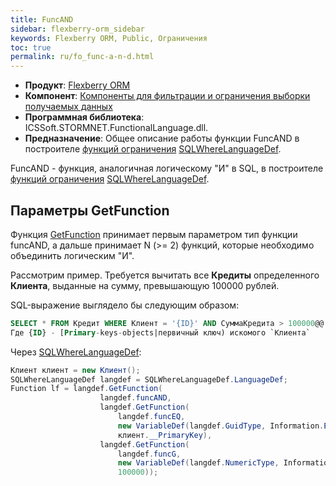 ```yaml
---
title: FuncAND
sidebar: flexberry-orm_sidebar
keywords: Flexberry ORM, Public, Ограничения
toc: true
permalink: ru/fo_func-a-n-d.html
---
```

* **Продукт**: [Flexberry ORM](fo_flexberry-o-r-m.html)
* **Компонент**: [Компоненты для фильтрации и ограничения выборки получаемых данных](fo_limitation.html)
* **Программная библиотека**: ICSSoft.STORMNET.FunctionalLanguage.dll.
* **Предназначение**: Общее описание работы функции FuncAND в построителе [функций ограничения](fo_limit-function.html) [SQLWhereLanguageDef](fo_function-list.html).

FuncAND - функция, аналогичная логическому "И" в SQL, в построителе [функций ограничения](fo_limit-function.html) [SQLWhereLanguageDef](fo_function-list.html).

## Параметры GetFunction

Функция [GetFunction](fo_function-list.html) принимает первым параметром тип функции funcAND, а дальше принимает N (>= 2) функций, которые необходимо объединить логическим "И".

Рассмотрим пример. Требуется вычитать все **Кредиты** определенного **Клиента**, выданные на сумму, превышающую 100000 рублей.

SQL-выражение выглядело бы следующим образом:

```sql
SELECT * FROM Кредит WHERE Клиент = '{ID}' AND СуммаКредита > 100000@@
Где {ID} - [Primary-keys-objects|первичный ключ) искомого `Клиента`
```

Через [SQLWhereLanguageDef](fo_function-list.html):

```cs
Клиент клиент = new Клиент();
SQLWhereLanguageDef langdef = SQLWhereLanguageDef.LanguageDef;
Function lf = langdef.GetFunction(
					langdef.funcAND,
					langdef.GetFunction(
						langdef.funcEQ, 
						new VariableDef(langdef.GuidType, Information.ExtractPropertyPath<Кредит>(x => x.Клиент)), 
						клиент.__PrimaryKey),
					langdef.GetFunction(
						langdef.funcG, 
						new VariableDef(langdef.NumericType, Information.ExtractPropertyPath<Кредит>(x => x.СуммаКредита)), 
						100000));
```









